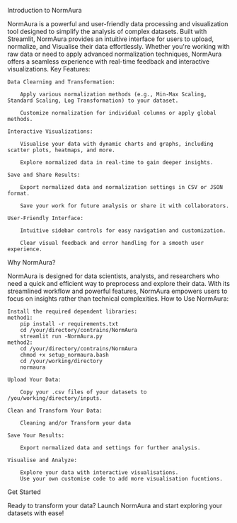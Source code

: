 Introduction to NormAura

NormAura is a powerful and user-friendly data processing and visualization tool designed to simplify the analysis of complex datasets. Built with Streamlit, NormAura provides an intuitive interface for users to upload, normalize, and Visualise their data effortlessly. Whether you're working with raw data or need to apply advanced normalization techniques, NormAura offers a seamless experience with real-time feedback and interactive visualizations.
Key Features:

    Data Clearning and Transformation:

        Apply various normalization methods (e.g., Min-Max Scaling, Standard Scaling, Log Transformation) to your dataset.

        Customize normalization for individual columns or apply global methods.

    Interactive Visualizations:

        Visualise your data with dynamic charts and graphs, including scatter plots, heatmaps, and more.

        Explore normalized data in real-time to gain deeper insights.

    Save and Share Results:

        Export normalized data and normalization settings in CSV or JSON format.

        Save your work for future analysis or share it with collaborators.

    User-Friendly Interface:

        Intuitive sidebar controls for easy navigation and customization.

        Clear visual feedback and error handling for a smooth user experience.

Why NormAura?

NormAura is designed for data scientists, analysts, and researchers who need a quick and efficient way to preprocess and explore their data. With its streamlined workflow and powerful features, NormAura empowers users to focus on insights rather than technical complexities.
How to Use NormAura:

    Install the required dependent libraries:
    method1:
        pip install -r requirements.txt
        cd /your/directory/contrains/NormAura
        streamlit run -NormAura.py
    method2:
        cd /your/directory/contrains/NormAura
        chmod +x setup_normaura.bash
        cd /your/working/directory
        normaura
        
    Upload Your Data:

        Copy your .csv files of your datasets to /you/working/directory/inputs.

    Clean and Transform Your Data:

        Cleaning and/or Transform your data
    
    Save Your Results:

        Export normalized data and settings for further analysis.
        
    Visualise and Analyze:

        Explore your data with interactive visualisations.
        Use your own customise code to add more visualisation fucntions.

Get Started

Ready to transform your data? Launch NormAura and start exploring your datasets with ease!
